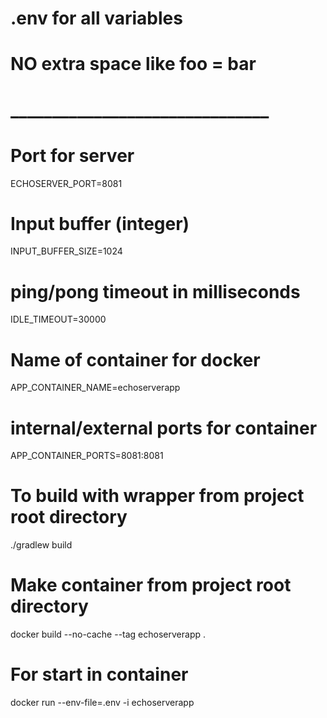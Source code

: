 # .env for all variables
# NO extra space like foo = bar
# _______________________________
# Port for server
ECHOSERVER_PORT=8081

# Input buffer (integer) 
INPUT_BUFFER_SIZE=1024

# ping/pong timeout in milliseconds
IDLE_TIMEOUT=30000

# Name of container for docker
APP_CONTAINER_NAME=echoserverapp

# internal/external ports for container
APP_CONTAINER_PORTS=8081:8081

# To build with wrapper from project root directory
./gradlew build

# Make container from project root directory
docker build --no-cache --tag echoserverapp .

# For start in container
docker run --env-file=.env -i echoserverapp